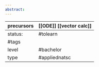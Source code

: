 ```yaml
---
abstract:
---
```


| precursors | [[ODE]] [[vector calc]] |
| ---------- | ----------------------- |
| status:    | #tolearn                |
| #tags      |                         |
| level      | #bachelor               |
| type       | #appliednatsc                          |